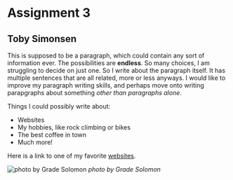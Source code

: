# Assignment 3
## Toby Simonsen

This is supposed to be a paragraph, which could contain any sort of information ever. The possibilities are **endless**. So many choices, I am struggling to decide on just one. So I write about the paragraph itself. It has multiple sentences that are all related, more or less anyways. I would like to improve my paragraph writing skills, and perhaps move onto writing parapgraphs about something *other than paragraphs alone*.

Things I could possibly write about:
- Websites
- My hobbies, like rock climbing or bikes
- The best coffee in town
- Much more!

Here is a link to one of my favorite [websites](https://www.nytimes.com/games/wordle/index.html).

![photo by Grade Solomon](https://images.squarespace-cdn.com/content/v1/63a8fd33b0bb7c2201d97de9/1c58d48d-6304-4475-9493-d33c80923b8d/SSS_Solomon_01.jpg?format=1000w)
*photo by Grade Solomon*


